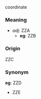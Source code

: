 coordinate
### Meaning
+ _adj_: ZZA
	+ __eg__: ZZB

### Origin

ZZC

### Synonym

__eg__: ZZD

+ ZZE


